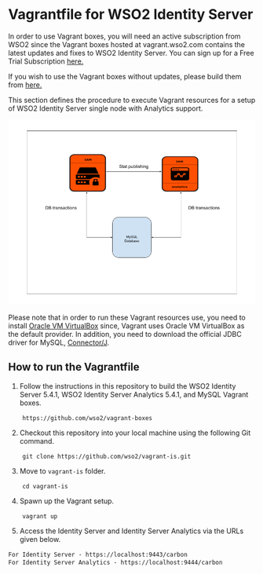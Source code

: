 # Vagrantfile for WSO2 Identity Server

In order to use Vagrant boxes, you will need an active subscription from WSO2 since the Vagrant boxes hosted at vagrant.wso2.com contains the latest updates and fixes to WSO2 Identity Server. You can sign up for a Free Trial Subscription [here.](https://wso2.com/free-trial-subscription)

If you wish to use the Vagrant boxes without updates, please build them from [here.](https://github.com/wso2/vagrant-boxes)

This section defines the procedure to execute Vagrant resources for a setup of WSO2 Identity Server single
node with Analytics support.<br>

![Deployment architecture](deployment-architecture.png)

Please note that in order to run these Vagrant resources use, you need to install
[Oracle VM VirtualBox](http://www.oracle.com/technetwork/server-storage/virtualbox/downloads/index.html)
since, Vagrant uses Oracle VM VirtualBox as the default provider. In addition, you need to download the official JDBC driver
for MySQL, [Connector/J](https://dev.mysql.com/downloads/connector/j/5.1.html).

## How to run the Vagrantfile

1. Follow the instructions in this repository to build the WSO2 Identity Server 5.4.1, WSO2 Identity Server Analytics 5.4.1, and MySQL Vagrant boxes.

```
	https://github.com/wso2/vagrant-boxes
```

2. Checkout this repository into your local machine using the following Git command.

```
	git clone https://github.com/wso2/vagrant-is.git
```

3. Move to `vagrant-is` folder.

```
	cd vagrant-is
```

4. Spawn up the Vagrant setup.

```
	vagrant up
```
5. Access the Identity Server and Identity Server Analytics via the URLs given below.

```
For Identity Server - https://localhost:9443/carbon
For Identity Server Analytics - https://localhost:9444/carbon
```

